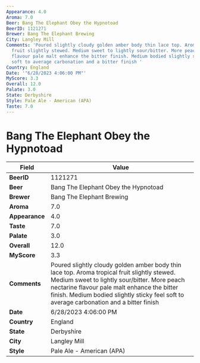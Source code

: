 ```yaml
---
Appearance: 4.0
Aroma: 7.0
Beer: Bang The Elephant Obey the Hypnotoad
BeerID: 1121271
Brewer: Bang The Elephant Brewing
City: Langley Mill
Comments: 'Poured slightly cloudy golden amber body thin lace top. Aroma tropical
  fruit slightly stewed. Medium sweet to lightly sour/bitter. More peach nectarine
  flavour pale malt enhance the bitter finish. Medium bodied slightly sticky feel
  soft to average carbonation and a bitter finish '
Country: England
Date: '"6/28/2023 4:06:00 PM"'
MyScore: 3.3
Overall: 12.0
Palate: 3.0
State: Derbyshire
Style: Pale Ale - American (APA)
Taste: 7.0
---
```


# Bang The Elephant Obey the Hypnotoad

| Field         | Value |
|---------------|-------|
| **BeerID** | 1121271 |
| **Beer** | Bang The Elephant Obey the Hypnotoad |
| **Brewer** | Bang The Elephant Brewing |
| **Aroma** | 7.0 |
| **Appearance** | 4.0 |
| **Taste** | 7.0 |
| **Palate** | 3.0 |
| **Overall** | 12.0 |
| **MyScore** | 3.3 |
| **Comments** | Poured slightly cloudy golden amber body thin lace top. Aroma tropical fruit slightly stewed. Medium sweet to lightly sour/bitter. More peach nectarine flavour pale malt enhance the bitter finish. Medium bodied slightly sticky feel soft to average carbonation and a bitter finish  |
| **Date** | 6/28/2023 4:06:00 PM |
| **Country** | England |
| **State** | Derbyshire |
| **City** | Langley Mill |
| **Style** | Pale Ale - American (APA) |
